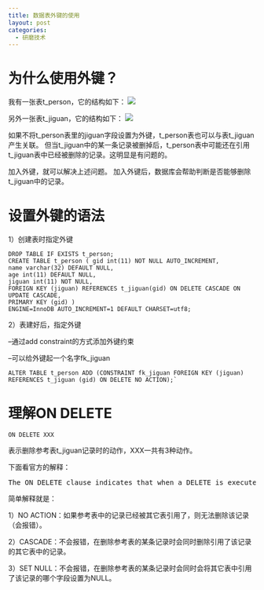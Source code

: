 ```yaml
---
title: 数据表外键的使用
layout: post
categories:
  - 研磨技术
---
```


# 为什么使用外键？

我有一张表t_person，它的结构如下： ![][1]

另外一张表t_jiguan，它的结构如下： ![][2]

如果不将t\_person表里的jiguan字段设置为外键，t\_person表也可以与表t\_jiguan产生关联。 但当t\_jiguan中的某一条记录被删掉后，t\_person表中可能还在引用t\_jiguan表中已经被删除的记录。这明显是有问题的。

加入外键，就可以解决上述问题。 加入外键后，数据库会帮助判断是否能够删除t_jiguan中的记录。

# 设置外键的语法

1）创建表时指定外键

    DROP TABLE IF EXISTS t_person; 
    CREATE TABLE t_person ( gid int(11) NOT NULL AUTO_INCREMENT, 
    name varchar(32) DEFAULT NULL, 
    age int(11) DEFAULT NULL, 
    jiguan int(11) NOT NULL, 
    FOREIGN KEY (jiguan) REFERENCES t_jiguan(gid) ON DELETE CASCADE ON UPDATE CASCADE, 
    PRIMARY KEY (gid) ) 
    ENGINE=InnoDB AUTO_INCREMENT=1 DEFAULT CHARSET=utf8;
    

2）表建好后，指定外键

&#8211;通过add constraint的方式添加外键约束

&#8211;可以给外键起一个名字fk_jiguan

    ALTER TABLE t_person ADD (CONSTRAINT fk_jiguan FOREIGN KEY (jiguan)  REFERENCES t_jiguan (gid) ON DELETE NO ACTION);`
    

# 理解ON DELETE

    ON DELETE XXX 
    

表示删除参考表t_jiguan记录时的动作，XXX一共有3种动作。

下面看官方的解释：

<pre>The ON DELETE clause indicates that when a DELETE is executed on a referenced row in the referenced table, one of the following actions will be executed upon the constrained column, as specified by action: NO ACTION(default) The NO ACTION clause produces an error if the reference is violated. This is the default if action is not specified. CASCADE The CASCADE keyword removes all rows which reference the deleted row. Exercise caution with this action. SET NULL The SET NULL clause assigns a NULL value to all referenced column values. 
</pre>

简单解释就是：

1）NO ACTION：如果参考表中的记录已经被其它表引用了，则无法删除该记录（会报错）。

2）CASCADE：不会报错，在删除参考表的某条记录时会同时删除引用了该记录的其它表中的记录。

3）SET NULL：不会报错，在删除参考表的某条记录时会同时会将其它表中引用了该记录的哪个字段设置为NULL。

 [1]: http://wp119.qiniudn.com/t_person.png
 [2]: http://wp119.qiniudn.com/t_jiguan.png